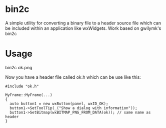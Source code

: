 # bin2c
A simple utility for converting a binary file to a header source file which can be included within an application like wxWidgets. Work based on gwilymk's bin2c

# Usage
bin2c ok.png

Now you have a header file called ok.h which can be use like this:
```
#include "ok.h"

MyFrame::MyFrame(...)
{
  auto button1 = new wxButton(panel, wxID_OK);
  button1->SetToolTip(_("Show a dialog with information"));
  button1->SetBitmap(wxBITMAP_PNG_FROM_DATA(ok)); // same name as header
}
```